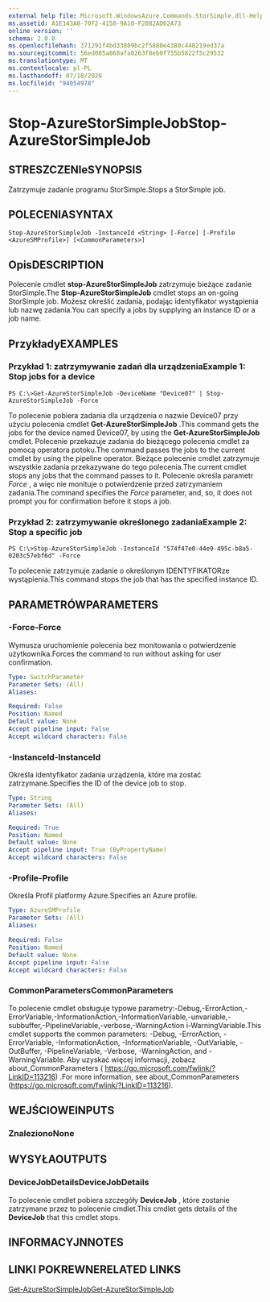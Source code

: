 ```yaml
---
external help file: Microsoft.WindowsAzure.Commands.StorSimple.dll-Help.xml
ms.assetid: A1E143A8-70F2-4158-9A10-F2082AD62A73
online version: ''
schema: 2.0.0
ms.openlocfilehash: 371291f4bd33809bc2f5880e4380c448219ed37a
ms.sourcegitcommit: 56ed085a868afa8263f8eb0f755b5822f5c29532
ms.translationtype: MT
ms.contentlocale: pl-PL
ms.lasthandoff: 07/18/2020
ms.locfileid: "94054978"
---
```

# <span data-ttu-id="ebecf-101">Stop-AzureStorSimpleJob</span><span class="sxs-lookup"><span data-stu-id="ebecf-101">Stop-AzureStorSimpleJob</span></span>

## <span data-ttu-id="ebecf-102">STRESZCZENIe</span><span class="sxs-lookup"><span data-stu-id="ebecf-102">SYNOPSIS</span></span>
<span data-ttu-id="ebecf-103">Zatrzymuje zadanie programu StorSimple.</span><span class="sxs-lookup"><span data-stu-id="ebecf-103">Stops a StorSimple job.</span></span>

## <span data-ttu-id="ebecf-104">POLECENIA</span><span class="sxs-lookup"><span data-stu-id="ebecf-104">SYNTAX</span></span>

```
Stop-AzureStorSimpleJob -InstanceId <String> [-Force] [-Profile <AzureSMProfile>] [<CommonParameters>]
```

## <span data-ttu-id="ebecf-105">Opis</span><span class="sxs-lookup"><span data-stu-id="ebecf-105">DESCRIPTION</span></span>
<span data-ttu-id="ebecf-106">Polecenie cmdlet **stop-AzureStorSimpleJob** zatrzymuje bieżące zadanie StorSimple.</span><span class="sxs-lookup"><span data-stu-id="ebecf-106">The **Stop-AzureStorSimpleJob** cmdlet stops an on-going StorSimple job.</span></span>
<span data-ttu-id="ebecf-107">Możesz określić zadania, podając identyfikator wystąpienia lub nazwę zadania.</span><span class="sxs-lookup"><span data-stu-id="ebecf-107">You can specify a jobs by supplying an instance ID or a job name.</span></span>

## <span data-ttu-id="ebecf-108">Przykłady</span><span class="sxs-lookup"><span data-stu-id="ebecf-108">EXAMPLES</span></span>

### <span data-ttu-id="ebecf-109">Przykład 1: zatrzymywanie zadań dla urządzenia</span><span class="sxs-lookup"><span data-stu-id="ebecf-109">Example 1: Stop jobs for a device</span></span>
```
PS C:\>Get-AzureStorSimpleJob -DeviceName "Device07" | Stop-AzureStorSimpleJob -Force
```

<span data-ttu-id="ebecf-110">To polecenie pobiera zadania dla urządzenia o nazwie Device07 przy użyciu polecenia cmdlet **Get-AzureStorSimpleJob** .</span><span class="sxs-lookup"><span data-stu-id="ebecf-110">This command gets the jobs for the device named Device07, by using the **Get-AzureStorSimpleJob** cmdlet.</span></span>
<span data-ttu-id="ebecf-111">Polecenie przekazuje zadania do bieżącego polecenia cmdlet za pomocą operatora potoku.</span><span class="sxs-lookup"><span data-stu-id="ebecf-111">The command passes the jobs to the current cmdlet by using the pipeline operator.</span></span>
<span data-ttu-id="ebecf-112">Bieżące polecenie cmdlet zatrzymuje wszystkie zadania przekazywane do tego polecenia.</span><span class="sxs-lookup"><span data-stu-id="ebecf-112">The current cmdlet stops any jobs that the command passes to it.</span></span>
<span data-ttu-id="ebecf-113">Polecenie określa parametr *Force* , a więc nie monituje o potwierdzenie przed zatrzymaniem zadania.</span><span class="sxs-lookup"><span data-stu-id="ebecf-113">The command specifies the *Force* parameter, and, so, it does not prompt you for confirmation before it stops a job.</span></span>

### <span data-ttu-id="ebecf-114">Przykład 2: zatrzymywanie określonego zadania</span><span class="sxs-lookup"><span data-stu-id="ebecf-114">Example 2: Stop a specific job</span></span>
```
PS C:\>Stop-AzureStorSimpleJob -InstanceId "574f47e0-44e9-495c-b8a5-0203c57ebf6d" -Force
```

<span data-ttu-id="ebecf-115">To polecenie zatrzymuje zadanie o określonym IDENTYFIKATORze wystąpienia.</span><span class="sxs-lookup"><span data-stu-id="ebecf-115">This command stops the job that has the specified instance ID.</span></span>

## <span data-ttu-id="ebecf-116">PARAMETRÓW</span><span class="sxs-lookup"><span data-stu-id="ebecf-116">PARAMETERS</span></span>

### <span data-ttu-id="ebecf-117">-Force</span><span class="sxs-lookup"><span data-stu-id="ebecf-117">-Force</span></span>
<span data-ttu-id="ebecf-118">Wymusza uruchomienie polecenia bez monitowania o potwierdzenie użytkownika.</span><span class="sxs-lookup"><span data-stu-id="ebecf-118">Forces the command to run without asking for user confirmation.</span></span>

```yaml
Type: SwitchParameter
Parameter Sets: (All)
Aliases: 

Required: False
Position: Named
Default value: None
Accept pipeline input: False
Accept wildcard characters: False
```

### <span data-ttu-id="ebecf-119">-InstanceId</span><span class="sxs-lookup"><span data-stu-id="ebecf-119">-InstanceId</span></span>
<span data-ttu-id="ebecf-120">Określa identyfikator zadania urządzenia, które ma zostać zatrzymane.</span><span class="sxs-lookup"><span data-stu-id="ebecf-120">Specifies the ID of the device job to stop.</span></span>

```yaml
Type: String
Parameter Sets: (All)
Aliases: 

Required: True
Position: Named
Default value: None
Accept pipeline input: True (ByPropertyName)
Accept wildcard characters: False
```

### <span data-ttu-id="ebecf-121">-Profile</span><span class="sxs-lookup"><span data-stu-id="ebecf-121">-Profile</span></span>
<span data-ttu-id="ebecf-122">Określa Profil platformy Azure.</span><span class="sxs-lookup"><span data-stu-id="ebecf-122">Specifies an Azure profile.</span></span>

```yaml
Type: AzureSMProfile
Parameter Sets: (All)
Aliases: 

Required: False
Position: Named
Default value: None
Accept pipeline input: False
Accept wildcard characters: False
```

### <span data-ttu-id="ebecf-123">CommonParameters</span><span class="sxs-lookup"><span data-stu-id="ebecf-123">CommonParameters</span></span>
<span data-ttu-id="ebecf-124">To polecenie cmdlet obsługuje typowe parametry:-Debug,-ErrorAction,-ErrorVariable,-InformationAction,-InformationVariable,-unvariable,-subbuffer,-PipelineVariable,-verbose,-WarningAction i-WarningVariable.</span><span class="sxs-lookup"><span data-stu-id="ebecf-124">This cmdlet supports the common parameters: -Debug, -ErrorAction, -ErrorVariable, -InformationAction, -InformationVariable, -OutVariable, -OutBuffer, -PipelineVariable, -Verbose, -WarningAction, and -WarningVariable.</span></span> <span data-ttu-id="ebecf-125">Aby uzyskać więcej informacji, zobacz about_CommonParameters ( https://go.microsoft.com/fwlink/?LinkID=113216) .</span><span class="sxs-lookup"><span data-stu-id="ebecf-125">For more information, see about_CommonParameters (https://go.microsoft.com/fwlink/?LinkID=113216).</span></span>

## <span data-ttu-id="ebecf-126">WEJŚCIOWE</span><span class="sxs-lookup"><span data-stu-id="ebecf-126">INPUTS</span></span>

### <span data-ttu-id="ebecf-127">Znaleziono</span><span class="sxs-lookup"><span data-stu-id="ebecf-127">None</span></span>

## <span data-ttu-id="ebecf-128">WYSYŁA</span><span class="sxs-lookup"><span data-stu-id="ebecf-128">OUTPUTS</span></span>

### <span data-ttu-id="ebecf-129">DeviceJobDetails</span><span class="sxs-lookup"><span data-stu-id="ebecf-129">DeviceJobDetails</span></span>
<span data-ttu-id="ebecf-130">To polecenie cmdlet pobiera szczegóły **DeviceJob** , które zostanie zatrzymane przez to polecenie cmdlet.</span><span class="sxs-lookup"><span data-stu-id="ebecf-130">This cmdlet gets details of the **DeviceJob** that this cmdlet stops.</span></span>

## <span data-ttu-id="ebecf-131">INFORMACYJN</span><span class="sxs-lookup"><span data-stu-id="ebecf-131">NOTES</span></span>

## <span data-ttu-id="ebecf-132">LINKI POKREWNE</span><span class="sxs-lookup"><span data-stu-id="ebecf-132">RELATED LINKS</span></span>

[<span data-ttu-id="ebecf-133">Get-AzureStorSimpleJob</span><span class="sxs-lookup"><span data-stu-id="ebecf-133">Get-AzureStorSimpleJob</span></span>](./Get-AzureStorSimpleJob.md)


